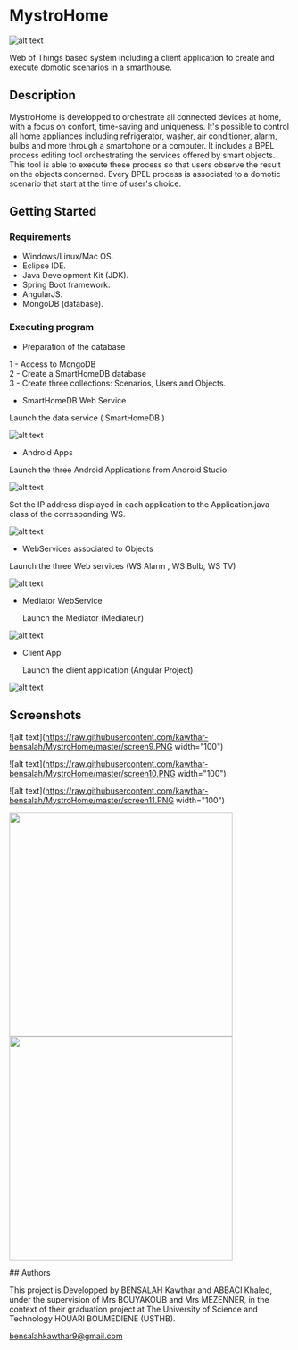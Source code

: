 # MystroHome

![alt text](https://raw.githubusercontent.com/kawthar-bensalah/MystroHome/master/logo2.PNG)


Web of Things based system including a client application to create and execute domotic scenarios in a smarthouse. 

## Description

MystroHome is developped to orchestrate all connected devices at home, with a focus on confort, time-saving and uniqueness. It's possible to control all  home appliances including refrigerator, washer, air conditioner, alarm, bulbs and more through a smartphone or a computer. It includes a BPEL process editing tool orchestrating the services offered by smart objects. This tool is able to execute these process so that users observe the result on the objects concerned. Every BPEL process is associated to a domotic scenario that start at the time of user's choice.

## Getting Started

### Requirements

* Windows/Linux/Mac OS.
* Eclipse IDE.
* Java Development Kit (JDK).
* Spring Boot framework.
* AngularJS.
* MongoDB (database).

### Executing program

* Preparation of the database

1 - Access to MongoDB  
2 - Create a SmartHomeDB database  
3 - Create three collections: Scenarios, Users and Objects.

* SmartHomeDB Web Service 

 Launch the data service ( SmartHomeDB )

![alt text](https://raw.githubusercontent.com/kawthar-bensalah/MystroHome/master/screen12.PNG)

* Android Apps

 Launch the three Android Applications from Android Studio.

![alt text](https://raw.githubusercontent.com/kawthar-bensalah/MystroHome/master/screen13.PNG)

  Set the IP address displayed in each application to the Application.java class of the corresponding WS. 

![alt text](https://raw.githubusercontent.com/kawthar-bensalah/MystroHome/master/screen14.PNG)

* WebServices associated to Objects 

 Launch the three Web services (WS Alarm , WS Bulb, WS TV)

![alt text](https://raw.githubusercontent.com/kawthar-bensalah/MystroHome/master/screen15.PNG)

* Mediator WebService

  Launch the Mediator (Mediateur)

![alt text](https://raw.githubusercontent.com/kawthar-bensalah/MystroHome/master/screen16.PNG)

* Client App

  Launch the client application (Angular Project)


![alt text](https://raw.githubusercontent.com/kawthar-bensalah/MystroHome/master/screen17.PNG)

## Screenshots

![alt text](https://raw.githubusercontent.com/kawthar-bensalah/MystroHome/master/screen9.PNG width="100")

![alt text](https://raw.githubusercontent.com/kawthar-bensalah/MystroHome/master/screen10.PNG width="100")

![alt text](https://raw.githubusercontent.com/kawthar-bensalah/MystroHome/master/screen11.PNG width="100")

<p float="left>
<img src="https://raw.githubusercontent.com/kawthar-bensalah/MystroHome/master/screen9.PNG" width="400">
<img src="https://raw.githubusercontent.com/kawthar-bensalah/MystroHome/master/screen10.PNG" width="400">
<img src="https://raw.githubusercontent.com/kawthar-bensalah/MystroHome/master/screen11.PNG" width="400">
                                                                                                        </p>
## Authors

This project is Developped by BENSALAH Kawthar and ABBACI Khaled, under the supervision of Mrs BOUYAKOUB and Mrs MEZENNER, in the context of their graduation project at The University of Science and Technology HOUARI BOUMEDIENE (USTHB).

bensalahkawthar9@gmail.com
